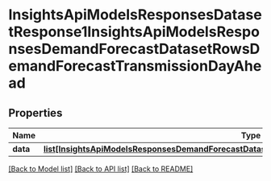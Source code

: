 # InsightsApiModelsResponsesDatasetResponse1InsightsApiModelsResponsesDemandForecastDatasetRowsDemandForecastTransmissionDayAhead

## Properties
Name | Type | Description | Notes
------------ | ------------- | ------------- | -------------
**data** | [**list[InsightsApiModelsResponsesDemandForecastDatasetRowsDemandForecastTransmissionDayAhead]**](InsightsApiModelsResponsesDemandForecastDatasetRowsDemandForecastTransmissionDayAhead.md) |  | [optional] 

[[Back to Model list]](../README.md#documentation-for-models) [[Back to API list]](../README.md#documentation-for-api-endpoints) [[Back to README]](../README.md)

